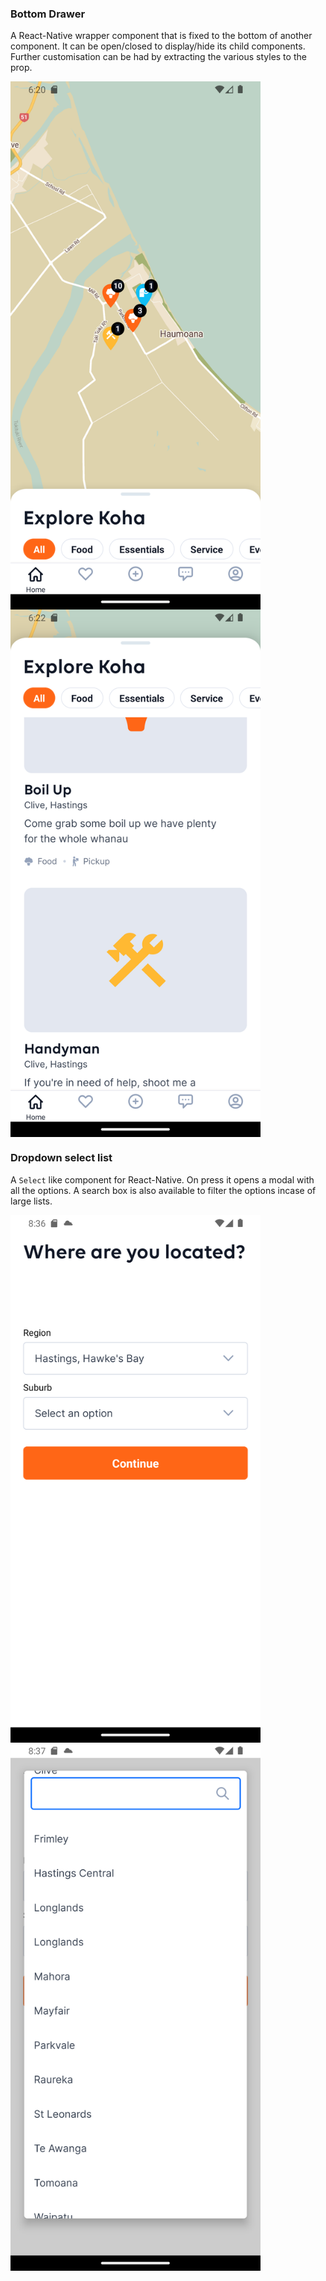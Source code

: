 ### Bottom Drawer
A React-Native wrapper component that is fixed to the bottom of another component.
It can be open/closed to display/hide its child components. Further customisation can
be had by extracting the various styles to the prop.
<div style="display: flex; flex-wrap: wrap; width: '100%">
<img src='../assets/drawer-close.png' alt='bottom drawer close' width="400">
<img src='../assets/drawer-open.png' alt='bottom drawer open' width="400">
</div>


### Dropdown select list
A `Select` like component for React-Native. On press it opens a modal with all the options. 
A search box is also available to filter the options incase of large lists.<div style="display: flex; flex-wrap: wrap">
<img src='../assets/droplist-close.png' alt='bottom drawer close' width="400">
<img src='../assets/droplist-open.png' alt='bottom drawer open' width="400">
</div>